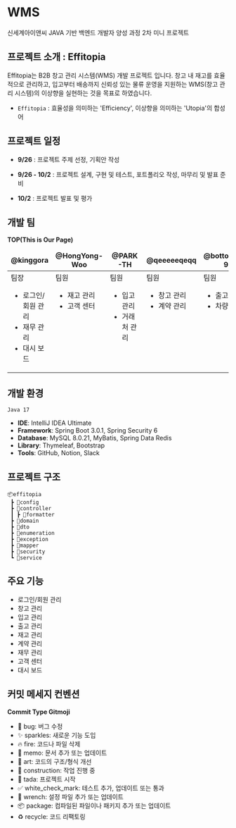 # WMS
신세계아이앤씨 JAVA 기반 백엔드 개발자 양성 과정 2차 미니 프로젝트

## 프로젝트 소개 : Effitopia
Effitopia는 B2B 창고 관리 시스템(WMS) 개발 프로젝트 입니다. 창고 내 재고를 효율적으로 관리하고, 입고부터 배송까지 신뢰성 있는 물류 운영을 지원하는 WMS(창고 관리 시스템)의 이상향을 실현하는 것을 목표로 하였습니다.

- ``Effitopia`` : 효율성을 의미하는 'Efficiency', 이상향을 의미하는 'Utopia'의 합성어

## 프로젝트 일정
- **9/26** : 프로젝트 주제 선정, 기획안 작성

- **9/26 - 10/2** : 프로젝트 설계, 구현 및 테스트, 포트폴리오 작성, 마무리 및 발표 준비

- **10/2** : 프로젝트 발표 및 평가

## 개발 팀
**TOP(This is Our Page)**
<table>
  <thead>
    <tr align=center >
      <td>
      <b>@kinggora</b>
      </td>
      <td>
        <b>@HongYong-Woo</b>
      </td>
      <td>
        <b>@PARK-TH</b>
      </td>
      <td>
        <b>@qeeeeeqeqq</b>
      </td>
      <td>
        <b>@bottomsUp-99</b>
      </td>
    </tr>
  </thead>
  <tbody>
    <tr valign=top>
      <td>
        <div>팀장</div>
        <ul>
          <li>로그인/회원 관리</li>
          <li>재무 관리</li>
          <li>대시 보드</li>
        </ul>
      </td>
      <td>
        <div>팀원</div>
        <ul>
          <li>재고 관리</li>
          <li>고객 센터</li>
        </ul>
      </td>
      <td>
        <div>팀원</div>
        <ul>
          <li>입고 관리</li>
          <li>거래처 관리</li>
        </ul>
      </td>
      <td>
        <div>팀원</div>
        <ul>
          <li>창고 관리</li>
          <li>계약 관리</li>
        </ul>
      </td>
      <td>
        <div>팀원</div>
        <ul>
          <li>출고 관리</li>
          <li>차량 관리</li>
        </ul>
      </td>
    </tr>
  </tbody>
</table>

## 개발 환경
`Java 17`
- **IDE**: IntelliJ IDEA Ultimate
- **Framework**: Spring Boot 3.0.1, Spring Security 6
- **Database**: MySQL 8.0.21, MyBatis, Spring Data Redis
- **Library**: Thymeleaf, Bootstrap
- **Tools**: GitHub, Notion, Slack

## 프로젝트 구조
```
📦effitopia
 ┣ 📂config
 ┣ 📂controller
 ┃ ┣ 📂formatter
 ┣ 📂domain
 ┣ 📂dto
 ┣ 📂enumeration
 ┣ 📂exception
 ┣ 📂mapper
 ┣ 📂security
 ┗ 📂service
```

## 주요 기능
- 로그인/회원 관리
- 창고 관리
- 입고 관리
- 출고 관리
- 재고 관리
- 계약 관리
- 재무 관리
- 고객 센터
- 대시 보드

## 커밋 메세지 컨벤션
**Commit Type Gitmoji**
- 🐛 bug: 버그 수정
- ✨ sparkles: 새로운 기능 도입
- 🔥 fire: 코드나 파일 삭제
- 📝 memo: 문서 추가 또는 업데이트
- 🎨 art: 코드의 구조/형식 개선
- 🚧 construction: 작업 진행 중
- 🎉 tada: 프로젝트 시작
- ✅ white_check_mark: 테스트 추가, 업데이트 또는 통과
- 🔧 wrench: 설정 파일 추가 또는 업데이트
- 📦️ package: 컴파일된 파일이나 패키지 추가 또는 업데이트
- ♻️ recycle: 코드 리팩토링
